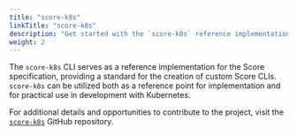 ```yaml
---
title: "score-k8s"
linkTitle: "score-k8s"
description: "Get started with the `score-k8s` reference implementation"
weight: 2
---
```


The `score-k8s` CLI serves as a reference implementation for the Score specification, providing a standard for the creation of custom Score CLIs. `score-k8s` can be utilized both as a reference point for implementation and for practical use in development with Kubernetes.

For additional details and opportunities to contribute to the project, visit the [`score-k8s`](https://github.com/score-spec/score-k8s) GitHub repository.
